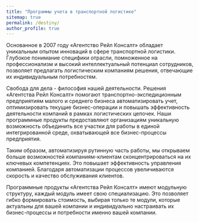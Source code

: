 ```yaml
---
title: "Программы учета в транспортной логистике"
sitemap: true
permalink: /destiny/
author_profile: true
---
```




Основанное в 2007 году «Агентство Рейл Консалт» обладает уникальным опытом инноваций в сфере транспортной логистики. Глубокое понимание специфики отрасли, помноженное на профессионализм и высокий интеллектуальный потенциал сотрудников, позволяет предлагать  логистическим компаниям решения, отвечающие их индивидуальным потребностям.

Свобода для дела - философия нашей деятельности. Решения «Агентства Рейл Консалт» помогают транспортно-экспедиционным предприятиям малого и среднего бизнеса автоматизировать учет, оптимизировать  текущие бизнес-операции и повышать эффективность деятельности компаний в рамках логистических цепочек. Наши программные продукты предоставляют организациям уникальную возможность объединить все участки для работы в единой интегрированной среде, охватывающей все бизнес-процессы предприятия.

Таким образом, автоматизируя рутинную часть работы, мы открываем больше возможностей компаниям-клиентам сконцентрироваться на их ключевых компетенциях. Это повышает эффективность управления компанией. Благодаря автоматизации процессов увеличиваются скорость и качество обслуживания клиентов.

Программные продукты «Агентства Рейл Консалт» имеют модульную структуру, каждый модуль имеет свою специализацию. Это позволяет гибко формировать стоимость, выбирая только те модули, которые актуальны для вашей компании и индивидуально настраивать их бизнес-процессы и потребности именно вашей компании.
